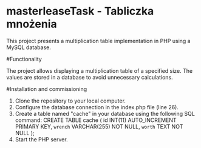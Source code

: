 # masterleaseTask - Tabliczka mnożenia
This project presents a multiplication table implementation in PHP using a MySQL database.

#Functionality

The project allows displaying a multiplication table of a specified size. The values are stored in a database to avoid unnecessary calculations.

#Installation and commissioning

1. Clone the repository to your local computer.
2. Configure the database connection in the index.php file (line 26).
3. Create a table named "cache" in your database using the following SQL command:
  CREATE TABLE cache (
  id INT(11) AUTO_INCREMENT PRIMARY KEY,
  `wrench` VARCHAR(255) NOT NULL,
  `worth` TEXT NOT NULL
  );
  4. Start the PHP server.
